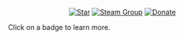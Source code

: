 &nbsp;&nbsp;&nbsp;&nbsp;&nbsp;&nbsp;&nbsp;&nbsp;&nbsp;&nbsp;&nbsp;&nbsp;&nbsp;&nbsp;&nbsp;&nbsp;&nbsp;&nbsp;&nbsp;&nbsp;&nbsp;&nbsp;&nbsp;&nbsp;&nbsp;&nbsp;&nbsp;&nbsp;&nbsp;&nbsp;&nbsp;&nbsp;&nbsp;&nbsp;&nbsp;&nbsp;&nbsp;&nbsp;&nbsp;&nbsp;&nbsp;&nbsp;&nbsp;&nbsp;&nbsp;&nbsp;&nbsp;&nbsp;&nbsp;&nbsp;&nbsp;&nbsp;&nbsp;&nbsp;&nbsp;&nbsp;&nbsp;&nbsp;&nbsp;&nbsp;&nbsp;&nbsp;&nbsp;&nbsp;&nbsp;&nbsp;&nbsp;&nbsp;
[![Star](https://img.shields.io/badge/-Give%20this%20repo%20a%20star!-yellow)](https://github.com/Karbone-DEV/SteamAchievementSpammer)
[![Steam Group](https://img.shields.io/badge/Steam%20Group-Join!-blue)](https://steamcommunity.com/groups/meutegroup)
[![Donate](https://img.shields.io/badge/donate-%241-orange)](https://paypal.me/karboneyt)
<p align="center">Click on a badge to learn more.</p>
